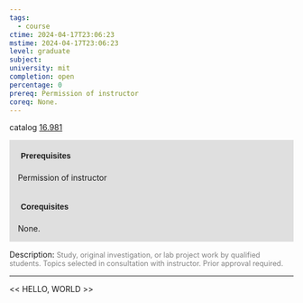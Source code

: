```yaml
---
tags:
  - course
ctime: 2024-04-17T23:06:23
mstime: 2024-04-17T23:06:23
level: graduate
subject: 
university: mit
completion: open
percentage: 0
prereq: Permission of instructor
coreq: None.
---
```


catalog [16.981](http://student.mit.edu/catalog/m16b.html#16.981)

<span style="display: block; padding: 15px; background-color: rgb(100, 100, 100, 0.2);"><font id="m_prereq1511_0" style="display: block; font-family: Arial, sans-serif; font-weight: bold; padding: 5px">Prerequisites</font><br><span id="prereq1511_0">Permission of instructor</span></span>
<span style="display: block; padding: 15px; background-color: rgb(100, 100, 100, 0.2);"><font id="m_coreq1511_0" style="display: block; font-family: Arial, sans-serif; font-weight: bold; padding: 5px">Corequisites</font><br><span id="coreq1511_0">None.</span></span>

<font style="">Description:</font>
<font style="color: grey; font-size: 0.8rem;">Study, original investigation, or lab project work by qualified students. Topics selected in consultation with instructor. Prior approval required.</font>



---

<< HELLO, WORLD >>
